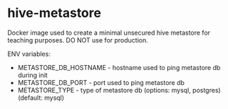 # hive-metastore

Docker image used to create a minimal unsecured hive metastore for teaching 
purposes. DO NOT use for production.

ENV variables:
 - METASTORE_DB_HOSTNAME - hostname used to ping metastore db during init
 - METASTORE_DB_PORT - port used to ping metastore db 
 - METASTORE_TYPE - type of metastore db (options: mysql, postgres) (default: mysql)
 
